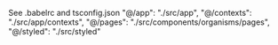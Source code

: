See .babelrc and tsconfig.json
  "@/app": "./src/app",
  "@/contexts": "./src/app/contexts",
  "@/pages": "./src/components/organisms/pages",
  "@/styled": "./src/styled"